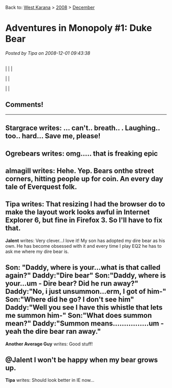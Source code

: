 Back to: [West Karana](/posts/westkarana.md) > [2008](/posts/2008/westkarana.md) > [December](./westkarana.md)
# Adventures in Monopoly #1: Duke Bear

*Posted by Tipa on 2008-12-01 09:43:38*




|  |  |
| --- | --- |
|
  |
  |

|  |

|  |





## Comments!
---
**Stargrace** writes: ... can't.. breath.. . Laughing.. too.. hard...
Save me, please!
---
**Ogrebears** writes: omg..... that is freaking epic
---
**almagill** writes: Hehe. Yep. Bears onthe street corners, hitting people up for coin.
An every day tale of Everquest folk.
---
**Tipa** writes: That resizing I had the browser do to make the layout work looks awful in Internet Explorer 6, but fine in Firefox 3. So I'll have to fix that.
---
**Jalent** writes: Very clever...I love it! My son has adopted my dire bear as his own. He has become obsessed with it and every time I play EQ2 he has to ask me where my dire bear is.

Son: "Daddy, where is your...what is that called again?"
Daddy:"Dire bear"
Son:"Daddy, where is your...um - Dire bear? Did he run away?"
Daddy:"No, i just unsummon...erm, I got of him-"
Son:"Where did he go? I don't see him"
Daddy:"Well you see I have this whistle that lets me summon him-"
Son:"What does summon mean?"
Daddy:"Summon means................um - yeah the dire bear ran away."
---
**Another Average Guy** writes: Good stuff!

@Jalent I won't be happy when my bear grows up.
---
**Tipa** writes: Should look better in IE now...
